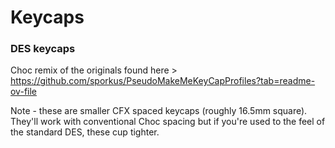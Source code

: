 # Keycaps

### DES keycaps
Choc remix of the originals found here > https://github.com/sporkus/PseudoMakeMeKeyCapProfiles?tab=readme-ov-file

Note - these are smaller CFX spaced keycaps (roughly 16.5mm square). They'll work with conventional Choc spacing but if you're used to the feel of the standard DES, these cup tighter.
